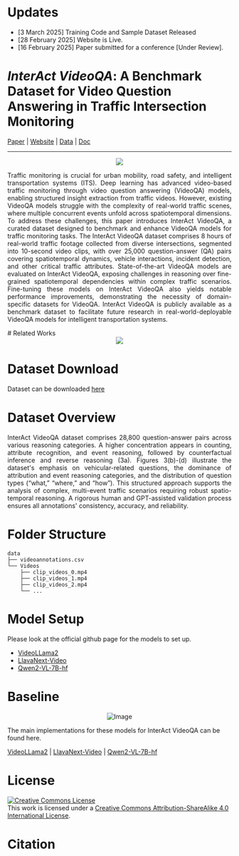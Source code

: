 # Updates

- [3 March 2025] Training Code and Sample Dataset Released
- [28 February 2025] Website is Live.
- [16 February 2025] Paper submitted for a conference [Under Review].

# *InterAct VideoQA*: A Benchmark Dataset for Video Question Answering in Traffic Intersection Monitoring
<div>
<a href="#"> Paper</a> |
<a href="https://interact-videoqa.github.io/InterActVideoQA/">Website</a> |
<a href="https://drive.google.com/drive/folders/1dwbeWHASKkLbLOImyHKE8of8hWCq7bdO?usp=drive_link">Data</a> |
<a href="#" target="_blank">Doc </a>
</div>
<hr>
<div style="text-align: center;">
<img src="https://github.com/user-attachments/assets/9b0e8d90-ff04-44f5-a2fc-9fc03e7aaf3a"/>
</div>
<p align="justify">Traffic monitoring is crucial for urban mobility, road safety, and intelligent transportation systems (ITS). Deep learning has advanced video-based traffic monitoring through video question answering (VideoQA) models, enabling structured insight extraction from traffic videos. However, existing VideoQA models struggle with the complexity of real-world traffic scenes, where multiple concurrent events unfold across spatiotemporal dimensions. To address these challenges, this paper introduces InterAct VideoQA, a curated dataset designed to benchmark and enhance VideoQA models for traffic monitoring tasks. The InterAct VideoQA dataset comprises 8 hours of real-world traffic footage collected from diverse intersections, segmented into 10-second video clips, with over 25,000 question-answer (QA) pairs covering spatiotemporal dynamics, vehicle interactions, incident detection, and other critical traffic attributes. State-of-the-art VideoQA models are evaluated on InterAct VideoQA, exposing challenges in reasoning over fine-grained spatiotemporal dependencies within complex traffic scenarios. Fine-tuning these models on InterAct VideoQA also yields notable performance improvements, demonstrating the necessity of domain-specific datasets for VideoQA. InterAct VideoQA is publicly available as a benchmark dataset to facilitate future research in real-world-deployable VideoQA models for intelligent transportation systems.
</p>
# Related Works



<div style="text-align: center;">
<img src="https://github.com/user-attachments/assets/82c93cc6-4f7d-4e35-b38f-5079b1b12ef3"/>
</div>


# Dataset Download
Dataset can be downloaded <a href="https://drive.google.com/drive/folders/1dwbeWHASKkLbLOImyHKE8of8hWCq7bdO?usp=drive_link">here</a>


# Dataset Overview
<p align="justify">
InterAct VideoQA dataset comprises 28,800 question-answer pairs across various reasoning categories. A higher concentration appears in counting, attribute recognition, and event reasoning, followed by counterfactual inference and reverse reasoning (3a). Figures 3(b)-(d) illustrate the dataset's emphasis on vehicular-related questions, the dominance of attribution and event reasoning categories, and the distribution of question types (“what,” “where,” and “how”). This structured approach supports the analysis of complex, multi-event traffic scenarios requiring robust spatio-temporal reasoning. A rigorous human and GPT-assisted validation process ensures all annotations' consistency, accuracy, and reliability.
</p>

# Folder Structure
```
data
├── videoannotations.csv
└── Videos
    ├── clip_videos_0.mp4
    ├── clip_videos_1.mp4
    ├── clip_videos_2.mp4
    └── ...

```
# Model Setup 
Please look at the official github page for the models to set up.
- [VideoLLama2](https://github.com/DAMO-NLP-SG/VideoLLaMA2)
- [LlavaNext-Video](https://github.com/LLaVA-VL/LLaVA-NeXT)  
- [Qwen2-VL-7B-hf](https://github.com/QwenLM/Qwen2.5-VL)
# Baseline

<div style="text-align: center;">
    <img src="https://github.com/user-attachments/assets/264443ff-05c6-49d2-9d5c-60a0789b6b2d" alt="Image">
</div>

The main implementations for these models for InterAct VideoQA can be found here.

[VideoLLama2](https://github.com/joe-rabbit/interact_videoqa/tree/main/interAct%20VideoQA/VideoLlama2) |
[LlavaNext-Video](https://github.com/joe-rabbit/interact_videoqa/tree/main/interAct%20VideoQA/Llava-Next-Video) | 
[Qwen2-VL-7B-hf](https://github.com/joe-rabbit/interact_videoqa/tree/main/interAct%20VideoQA/Qwen-VL2-7B-hf)

# License

<a rel="license" href="http://creativecommons.org/licenses/by-sa/4.0/"><img alt="Creative Commons License" style="border-width:0" src="https://i.creativecommons.org/l/by-sa/4.0/88x31.png" /></a><br />This work is licensed under a <a rel="license" href="http://creativecommons.org/licenses/by-sa/4.0/">Creative Commons Attribution-ShareAlike 4.0 International License</a>.

# Citation

```

  ```
